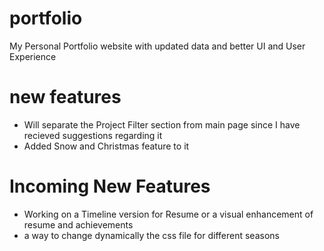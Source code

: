 # portfolio
My Personal Portfolio website with updated data and better UI and User Experience

# new features
- Will separate the Project Filter section from main page since I have recieved suggestions regarding it
- Added Snow and Christmas feature to it

# Incoming New Features
- Working on a Timeline version for Resume or a visual enhancement of resume and achievements
- a way to change dynamically the css file for different seasons
